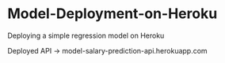# Model-Deployment-on-Heroku
Deploying a simple regression model on Heroku

Deployed API ->  model-salary-prediction-api.herokuapp.com
